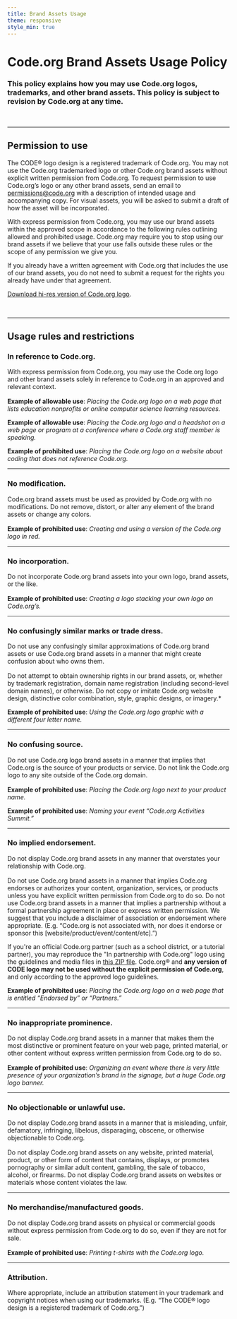 ```yaml
---
title: Brand Assets Usage
theme: responsive
style_min: true
---
```


# Code.org Brand Assets Usage Policy

### This policy explains how you may use Code.org logos, trademarks, and other brand assets. This policy is subject to revision by Code.org at any time.

<br>
<hr>

## Permission to use

The CODE® logo design is a registered trademark of Code.org. You may not use the Code.org trademarked logo or other Code.org brand assets without explicit written permission from Code.org. To request permission to use Code.org’s logo or any other brand assets, send an email to permissions@code.org with a description of intended usage and accompanying copy. For visual assets, you will be asked to submit a draft of how the asset will be incorporated.

With express permission from Code.org, you may use our brand assets within the approved scope in accordance to the following rules outlining allowed and prohibited usage. Code.org may require you to stop using our brand assets if we believe that your use falls outside these rules or the scope of any permission we give you.

If you already have a written agreement with Code.org that includes the use of our brand assets, you do not need to submit a request for the rights you already have under that agreement.

[Download hi-res version of Code.org logo](/files/Code.org_Logo.zip).

<br>
<hr>

## Usage rules and restrictions

### In reference to Code.org.

<p class="heading-xs" style="margin-bottom: 1rem">With express permission from Code.org, you may use the Code.org logo and other brand assets solely in reference to Code.org in an approved and relevant context.</p>

<strong>Example of allowable use</strong>: *Placing the Code.org logo on a web page that lists education nonprofits or online computer science learning resources.*

<strong>Example of allowable use</strong>: *Placing the Code.org logo and a headshot on a web page or program at a conference where a Code.org staff member is speaking.*

<strong>Example of prohibited use</strong>: *Placing the Code.org logo on a website about coding that does not reference Code.org.*

<hr>

### No modification.

<p class="heading-xs" style="margin-bottom: 1rem">Code.org brand assets must be used as provided by Code.org with no modifications. Do not remove, distort, or alter any element of the brand assets or change any colors.</p>

<strong>Example of prohibited use</strong>: *Creating and using a version of the Code.org logo in red.*

<hr>

### No incorporation.
<p class="heading-xs" style="margin-bottom: 1rem">Do not incorporate Code.org brand assets into your own logo, brand assets, or the like.</p>

<strong>Example of prohibited use</strong>: *Creating a logo stacking your own logo on Code.org’s.*

<hr>

### No confusingly similar marks or trade dress.

<p class="heading-xs" style="margin-bottom: 1rem">Do not use any confusingly similar approximations of Code.org brand assets or use Code.org brand assets in a manner that might create confusion about who owns them.</p>

Do not attempt to obtain ownership rights in our brand assets, or, whether by trademark registration, domain name registration (including second-level domain names), or otherwise. Do not copy or imitate Code.org website design, distinctive color combination, style, graphic designs, or imagery.*

<strong>Example of prohibited use</strong>: *Using the Code.org logo graphic with a different four letter name.*

<hr>

### No confusing source.

<p class="heading-xs" style="margin-bottom: 1rem">Do not use Code.org logo brand assets in a manner that implies that Code.org is the source of your products or service. Do not link the Code.org logo to any site outside of the Code.org domain.</p>

<strong>Example of prohibited use</strong>: *Placing the Code.org logo next to your product name.*

<strong>Example of prohibited use</strong>: *Naming your event “Code.org Activities Summit.”*

<hr>

### No implied endorsement.

<p class="heading-xs" style="margin-bottom: 1rem">Do not display Code.org brand assets in any manner that overstates your relationship with Code.org.</p>

Do not use Code.org brand assets in a manner that implies Code.org endorses or authorizes your content, organization, services, or products unless you have explicit written permission from Code.org to do so. Do not use Code.org brand assets in a manner that implies a partnership without a formal partnership agreement in place or express written permission. We suggest that you include a disclaimer of association or endorsement where appropriate. (E.g. “Code.org is not associated with, nor does it endorse or sponsor this [website/product/event/content/etc].”)

If you're an official Code.org partner (such as a school district, or a tutorial partner), you may reproduce the "In partnership with Code.org" logo using the guidelines and media files in [this ZIP file](/files/partner-logo.zip). Code.org&reg; and **any version of CODE logo may not be used without the explicit permission of Code.org**, and only according to the approved logo guidelines.

<strong>Example of prohibited use</strong>: *Placing the Code.org logo on a web page that is entitled “Endorsed by” or “Partners.”*

<hr>

### No inappropriate prominence.

<p class="heading-xs" style="margin-bottom: 1rem">Do not display Code.org brand assets in a manner that makes them the most distinctive or prominent feature on your web page, printed material, or other content without express written permission from Code.org to do so.</p>

<strong>Example of prohibited use</strong>: *Organizing an event where there is very little presence of your organization’s brand in the signage, but a huge Code.org logo banner.*

<hr>

### No objectionable or unlawful use.

<p class="heading-xs" style="margin-bottom: 1rem">Do not display Code.org brand assets in a manner that is misleading, unfair, defamatory, infringing, libelous, disparaging, obscene, or otherwise objectionable to Code.org.</p>

Do not display Code.org brand assets on any website, printed material, product, or other form of content that contains, displays, or promotes pornography or similar adult content, gambling, the sale of tobacco, alcohol, or firearms. Do not display Code.org brand assets on websites or materials whose content violates the law.

<hr>

### No merchandise/manufactured goods.

<p class="heading-xs" style="margin-bottom: 1rem">Do not display Code.org brand assets on physical or commercial goods without express permission from Code.org to do so, even if they are not for sale.</p>

<strong>Example of prohibited use</strong>: *Printing t-shirts with the Code.org logo.*

<hr>

### Attribution.

<p class="heading-xs" style="margin-bottom: 1rem">Where appropriate, include an attribution statement in your trademark and copyright notices when using our trademarks. (E.g. “The CODE® logo design is a registered trademark of Code.org.”)</p>
